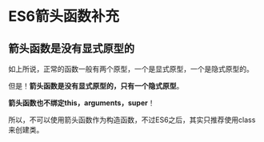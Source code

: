 # ES6箭头函数补充

## 箭头函数是没有显式原型的

如上所说，正常的函数一般有两个原型，一个是显式原型，一个是隐式原型的。

但是！**箭头函数是没有显式原型的，只有一个隐式原型**。

**箭头函数也不绑定this，arguments，super**！

所以，不可以使用箭头函数作为构造函数，不过ES6之后，其实只推荐使用class来创建类。



